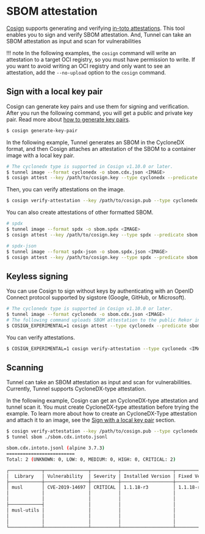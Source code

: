 # SBOM attestation

[Cosign](https://github.com/sigstore/cosign) supports generating and verifying [in-toto attestations](https://github.com/in-toto/attestation). This tool enables you to sign and verify SBOM attestation.
And, Tunnel can take an SBOM attestation as input and scan for vulnerabilities

!!! note
    In the following examples, the `cosign` command will write an attestation to a target OCI registry, so you must have permission to write.
    If you want to avoid writing an OCI registry and only want to see an attestation, add the `--no-upload` option to the `cosign` command.

## Sign with a local key pair

Cosign can generate key pairs and use them for signing and verification. After you run the following command, you will get a public and private key pair. Read more about [how to generate key pairs](https://docs.sigstore.dev/cosign/key_management/signing_with_self-managed_keys).

```bash
$ cosign generate-key-pair
```

In the following example, Tunnel generates an SBOM in the CycloneDX format, and then Cosign attaches an attestation of the SBOM to a container image with a local key pair.

```bash
# The cyclonedx type is supported in Cosign v1.10.0 or later.
$ tunnel image --format cyclonedx -o sbom.cdx.json <IMAGE>
$ cosign attest --key /path/to/cosign.key --type cyclonedx --predicate sbom.cdx.json <IMAGE>
```

Then, you can verify attestations on the image.

```bash
$ cosign verify-attestation --key /path/to/cosign.pub --type cyclonedx <IMAGE>
```

You can also create attestations of other formatted SBOM.

```bash
# spdx
$ tunnel image --format spdx -o sbom.spdx <IMAGE>
$ cosign attest --key /path/to/cosign.key --type spdx --predicate sbom.spdx <IMAGE>

# spdx-json
$ tunnel image --format spdx-json -o sbom.spdx.json <IMAGE>
$ cosign attest --key /path/to/cosign.key --type spdx --predicate sbom.spdx.json <IMAGE>
```

## Keyless signing

You can use Cosign to sign without keys by authenticating with an OpenID Connect protocol supported by sigstore (Google, GitHub, or Microsoft).

```bash
# The cyclonedx type is supported in Cosign v1.10.0 or later.
$ tunnel image --format cyclonedx -o sbom.cdx.json <IMAGE>
# The following command uploads SBOM attestation to the public Rekor instance.
$ COSIGN_EXPERIMENTAL=1 cosign attest --type cyclonedx --predicate sbom.cdx.json <IMAGE>
```

You can verify attestations.
```bash
$ COSIGN_EXPERIMENTAL=1 cosign verify-attestation --type cyclonedx <IMAGE>
```

## Scanning

Tunnel can take an SBOM attestation as input and scan for vulnerabilities. Currently, Tunnel supports CycloneDX-type attestation.

In the following example, Cosign can get an CycloneDX-type attestation and tunnel scan it.
You must create CycloneDX-type attestation before trying the example.
To learn more about how to create an CycloneDX-Type attestation and attach it to an image, see the [Sign with a local key pair](#sign-with-a-local-key-pair) section.

```bash
$ cosign verify-attestation --key /path/to/cosign.pub --type cyclonedx <IMAGE> > sbom.cdx.intoto.jsonl
$ tunnel sbom ./sbom.cdx.intoto.jsonl

sbom.cdx.intoto.jsonl (alpine 3.7.3)
=========================
Total: 2 (UNKNOWN: 0, LOW: 0, MEDIUM: 0, HIGH: 0, CRITICAL: 2)

┌────────────┬────────────────┬──────────┬───────────────────┬───────────────┬──────────────────────────────────────────────────────────┐
│  Library   │ Vulnerability  │ Severity │ Installed Version │ Fixed Version │                          Title                           │
├────────────┼────────────────┼──────────┼───────────────────┼───────────────┼──────────────────────────────────────────────────────────┤
│ musl       │ CVE-2019-14697 │ CRITICAL │ 1.1.18-r3         │ 1.1.18-r4     │ musl libc through 1.1.23 has an x87 floating-point stack │
│            │                │          │                   │               │ adjustment im ......                                     │
│            │                │          │                   │               │ https://avd.aquasec.com/nvd/cve-2019-14697               │
├────────────┤                │          │                   │               │                                                          │
│ musl-utils │                │          │                   │               │                                                          │
│            │                │          │                   │               │                                                          │
│            │                │          │                   │               │                                                          │
└────────────┴────────────────┴──────────┴───────────────────┴───────────────┴──────────────────────────────────────────────────────────┘
```
